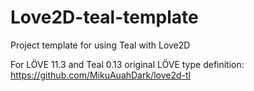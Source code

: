# Love2D-teal-template
 Project template for using Teal with Love2D
 
 For LÖVE 11.3 and Teal 0.13
 original LÖVE type definition: https://github.com/MikuAuahDark/love2d-tl 
